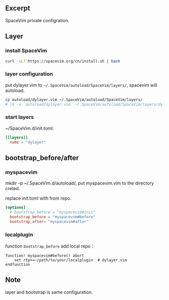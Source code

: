 
## Excerpt

SpaceVim private configration.

## Layer

### install SpaceVim

```bash
curl -sLf https://spacevim.org/cn/install.sh | bash
```

### layer configuration

put dylayer.vim to `~/.SpaceVim/autoload/SpaceVim/layers/`, spacevim will autoload.

```bash
cp autoload/dylayer.vim ~/.SpaceVim/autoload/SpaceVim/layers/
# ln -s  autoload/dylayer.vim  ~/.SpaceVim/autoload/SpaceVim/layers/dylayer.vim
```
### start layers

~/SpaceVim.d/init.toml:
```toml
[[layers]]
  name = "dylayer"
```

## bootstrap_before/after

### myspacevim

mkdir -p ~/.SpaceVim.d/autoload/, put myspacevim.vim to the directory creted.

replace init.toml with from repo.
```toml
[options]
  # bootstrap_before = "myspacevim#init"
  bootstrap_before = "myspacevim#before"
  bootstrap_after= "myspacevim#after"
```

### localplugin

function `bootstrap_before` add local repo：
```vimrc
function! myspacevim#before() abort
    set rtp+=~/path/to/your/localplugin  # dylayer.vim
endfunction
```

## Note

layer and bootstrap is same configuration.
